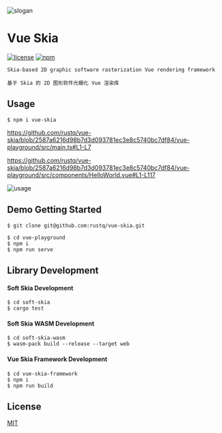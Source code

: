 ![slogan](https://user-images.githubusercontent.com/11075892/214504036-8e28819e-0cc8-4177-a681-8a2d1680274f.png)

# Vue Skia

[![license](https://img.shields.io/npm/l/vue-skia?color=cyan)](https://revolunet.mit-license.org/) [![npm](https://img.shields.io/npm/v/vue-skia?vue-skia?color=lightgreen)](https://www.npmjs.com/package/vue-skia)


`Skia-based 2D graphic software rasterization Vue rendering framework`

`基于 Skia 的 2D 图形软件光栅化 Vue 渲染库`


## Usage

```shell
$ npm i vue-skia
```

https://github.com/rustq/vue-skia/blob/2587a6216d98b7d3d093781ec3e8c5740bc7df84/vue-playground/src/main.ts#L1-L7

https://github.com/rustq/vue-skia/blob/2587a6216d98b7d3d093781ec3e8c5740bc7df84/vue-playground/src/components/HelloWorld.vue#L1-L117

![usage](https://user-images.githubusercontent.com/11075892/245521765-e5c8093d-bdd3-41e4-9f10-d3a6650dd55f.png)

## Demo Getting Started

```shell
$ git clone git@github.com:rustq/vue-skia.git
```

```shell
$ cd vue-playground
$ npm i
$ npm run serve
```

## Library Development

#### Soft Skia Development

```shell
$ cd soft-skia
$ cargo test
```

#### Soft Skia WASM Development

```shell
$ cd soft-skia-wasm
$ wasm-pack build --release --target web
```

#### Vue Skia Framework Development

```shell
$ cd vue-skia-framework
$ npm i
$ npm run build
```

## License

[MIT](https://opensource.org/licenses/MIT)
